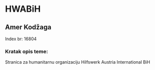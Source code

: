 # HWABiH

## Amer Kodžaga 
Index br: 16804

### Kratak opis teme:
Stranica za humanitarnu organizaciju Hilfswerk Austria International BiH
